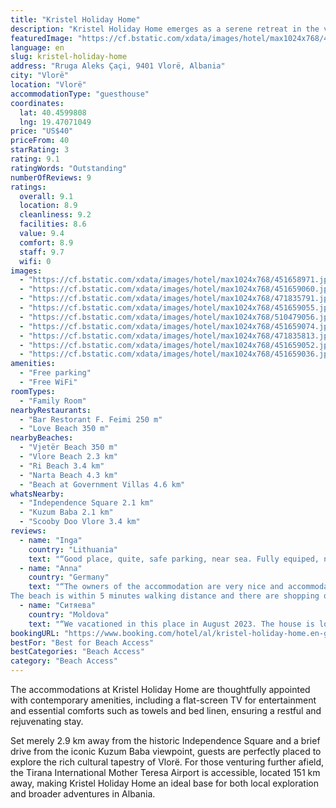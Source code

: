 ```yaml
---
title: "Kristel Holiday Home"
description: "Kristel Holiday Home emerges as a serene retreat in the vibrant city of Vlorë, perfectly positioned just a short stroll from the pristine Vjetër Beach and within easy reach of the bustling Vlore Beach."
featuredImage: "https://cf.bstatic.com/xdata/images/hotel/max1024x768/451658971.jpg?k=166e34d9cf08cd3b7e7ce7077c1c5a328c91bacccd530fd26d3cc8025e6b6a03&o=&hp=1"
language: en
slug: kristel-holiday-home
address: "Rruga Aleks Çaçi, 9401 Vlorë, Albania"
city: "Vlorë"
location: "Vlorë"
accommodationType: "guesthouse"
coordinates:
  lat: 40.4599808
  lng: 19.47071049
price: "US$40"
priceFrom: 40
starRating: 3
rating: 9.1
ratingWords: "Outstanding"
numberOfReviews: 9
ratings:
  overall: 9.1
  location: 8.9
  cleanliness: 9.2
  facilities: 8.6
  value: 9.4
  comfort: 8.9
  staff: 9.7
  wifi: 0
images:
  - "https://cf.bstatic.com/xdata/images/hotel/max1024x768/451658971.jpg?k=166e34d9cf08cd3b7e7ce7077c1c5a328c91bacccd530fd26d3cc8025e6b6a03&o=&hp=1"
  - "https://cf.bstatic.com/xdata/images/hotel/max1024x768/451659060.jpg?k=c270e08f2c549b414125667a6da4e9f6fbd18544b48f97796ff729218756ea1c&o=&hp=1"
  - "https://cf.bstatic.com/xdata/images/hotel/max1024x768/471835791.jpg?k=90768eeddbe9d3bc9c7de2d00f6ef328e33d5f87cc4be6ce81d02c2fcd874751&o=&hp=1"
  - "https://cf.bstatic.com/xdata/images/hotel/max1024x768/451659055.jpg?k=f70d0cacbf73f317d2dc72b44c105c585bbbd12683181e6d8616c5fc043428c7&o=&hp=1"
  - "https://cf.bstatic.com/xdata/images/hotel/max1024x768/510479056.jpg?k=23a48faabd3832fc4ae3137a829453e609ebda7db7a9a5ef488440e1a1d0b4c9&o=&hp=1"
  - "https://cf.bstatic.com/xdata/images/hotel/max1024x768/451659074.jpg?k=b305f75c5e843fdffe631d55925ee1200a37332dae635a052a42875a56159277&o=&hp=1"
  - "https://cf.bstatic.com/xdata/images/hotel/max1024x768/471835813.jpg?k=eabf592bf5e2fc1ece55849610884b54969cbaef5af4954374584730b5640c1c&o=&hp=1"
  - "https://cf.bstatic.com/xdata/images/hotel/max1024x768/451659052.jpg?k=eca708c37354add894add9a3afab2ca7af5eef9242b161488a2d4d30114d9799&o=&hp=1"
  - "https://cf.bstatic.com/xdata/images/hotel/max1024x768/451659036.jpg?k=e55806815a2085a0d557a5f411f84783bf3aa4f74235489721cc7ebc72cc2a36&o=&hp=1"
amenities:
  - "Free parking"
  - "Free WiFi"
roomTypes:
  - "Family Room"
nearbyRestaurants:
  - "Bar Restorant F. Feimi 250 m"
  - "Love Beach 350 m"
nearbyBeaches:
  - "Vjetër Beach 350 m"
  - "Vlore Beach 2.3 km"
  - "Ri Beach 3.4 km"
  - "Narta Beach 4.3 km"
  - "Beach at Government Villas 4.6 km"
whatsNearby:
  - "Independence Square 2.1 km"
  - "Kuzum Baba 2.1 km"
  - "Scooby Doo Vlore 3.4 km"
reviews:
  - name: "Inga"
    country: "Lithuania"
    text: "“Good place, quite, safe parking, near sea. Fully equiped, new repare. Kind old people, carefull and always with smile.”"
  - name: "Anna"
    country: "Germany"
    text: "“The owners of the accommodation are very nice and accommodating. We felt like we were visiting our family. The owner helped us with all our issues and took care of us.
The beach is within 5 minutes walking distance and there are shopping options...”"
  - name: "Ситяева"
    country: "Moldova"
    text: "“We vacationed in this place in August 2023. The house is located in the private sector of the city of Vlora, a 7-minute walk to the beach. The city center is also not far away, about 5 minutes by car, 25 minutes on foot. Google at the address did...”"
bookingURL: "https://www.booking.com/hotel/al/kristel-holiday-home.en-gb.html?aid=8035640"
bestFor: "Best for Beach Access"
bestCategories: "Beach Access"
category: "Beach Access"
---
```


The accommodations at Kristel Holiday Home are thoughtfully appointed with contemporary amenities, including a flat-screen TV for entertainment and essential comforts such as towels and bed linen, ensuring a restful and rejuvenating stay.

Set merely 2.9 km away from the historic Independence Square and a brief drive from the iconic Kuzum Baba viewpoint, guests are perfectly placed to explore the rich cultural tapestry of Vlorë. For those venturing further afield, the Tirana International Mother Teresa Airport is accessible, located 151 km away, making Kristel Holiday Home an ideal base for both local exploration and broader adventures in Albania.